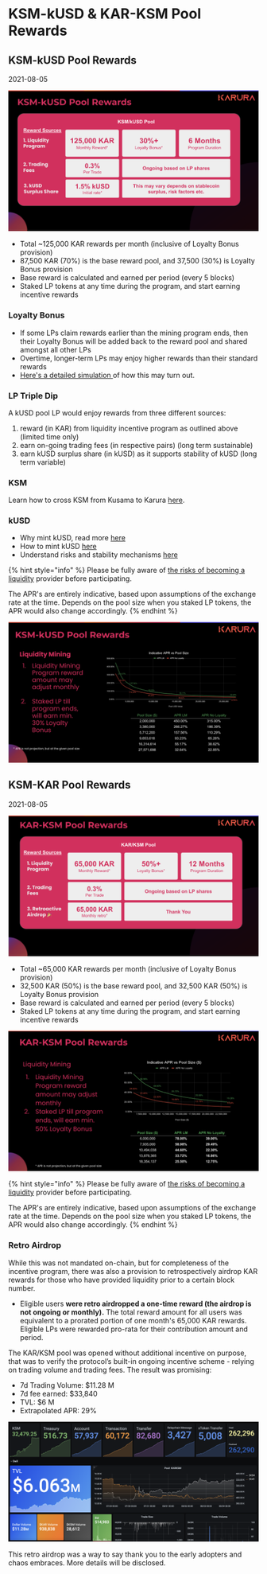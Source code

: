 # KSM-kUSD & KAR-KSM Pool Rewards

## KSM-kUSD Pool Rewards

2021-08-05

![](../../../.gitbook/assets/screen-shot-2021-08-05-at-7.29.40-pm.png)

* Total ~125,000 KAR rewards per month \(inclusive of Loyalty Bonus provision\)
* 87,500 KAR \(70%\) is the base reward pool, and 37,500 \(30%\) is Loyalty Bonus provision
* Base reward is calculated and earned per period \(every 5 blocks\)
* Staked LP tokens at any time during the program, and start earning incentive rewards

### Loyalty Bonus

* If some LPs claim rewards earlier than the mining program ends, then their Loyalty Bonus will be added back to the reward pool and shared amongst all other LPs
* Overtime, longer-term LPs may enjoy higher rewards than their standard rewards
* [Here's a detailed simulation ](https://wiki.acala.network/karura/defi-hub/swap/lp-returns-and-risks#reward-simulation)of how this may turn out.

### LP Triple Dip

A kUSD pool LP would enjoy rewards from three different sources:

1. reward \(in KAR\) from liquidity incentive program as outlined above \(limited time only\)
2. earn on-going trading fees \(in respective pairs\) \(long term sustainable\)
3. earn kUSD surplus share \(in kUSD\) as it supports stability of kUSD \(long term variable\)

### KSM

Learn how to cross KSM from Kusama to Karura [here](../inter-kusama-transfer.md).

### kUSD

* Why mint kUSD, read more [here](https://wiki.acala.network/karura/defi-hub/kusd-stablecoin/protocol-overview)
* How to mint kUSD [here](https://wiki.acala.network/karura/defi-hub/kusd-stablecoin/mint-kusd)
* Understand risks and stability mechanisms [here ](https://wiki.acala.network/karura/defi-hub/kusd-stablecoin/stability-and-liquidation)

{% hint style="info" %}
Please be fully aware of [the risks of becoming a liquidity](../swap/lp-returns-and-risks.md#impermanent-loss) provider before participating.

The APR's are entirely indicative, based upon assumptions of the exchange rate at the time. Depends on the pool size when you staked LP tokens, the APR would also change accordingly.
{% endhint %}

![](../../../.gitbook/assets/kusd-ksm-apr.png)

## KSM-KAR Pool Rewards

2021-08-05

![](../../../.gitbook/assets/screen-shot-2021-08-05-at-8.39.03-pm.png)

* Total ~65,000 KAR rewards per month \(inclusive of Loyalty Bonus provision\)
* 32,500 KAR \(50%\) is the base reward pool, and 32,500 KAR \(50%\) is Loyalty Bonus provision
* Base reward is calculated and earned per period \(every 5 blocks\)
* Staked LP tokens at any time during the program, and start earning incentive rewards

![](../../../.gitbook/assets/kar-ksm-apr.png)

{% hint style="info" %}
Please be fully aware of [the risks of becoming a liquidity](../swap/lp-returns-and-risks.md#impermanent-loss) provider before participating.

The APR's are entirely indicative, based upon assumptions of the exchange rate at the time. Depends on the pool size when you staked LP tokens, the APR would also change accordingly.
{% endhint %}

### Retro Airdrop

While this was not mandated on-chain, but for completeness of the incentive program, there was also a provision to retrospectively airdrop KAR rewards for those who have provided liquidity prior to a certain block number.

* Eligible users **were retro airdropped a one-time reward \(the airdrop is not ongoing or monthly\).** The total reward amount for all users was equivalent to a prorated portion of one month's 65,000 KAR rewards. Eligible LPs were rewarded pro-rata for their contribution amount and period.

The KAR/KSM pool was opened without additional incentive on purpose, that was to verify the protocol’s built-in ongoing incentive scheme - relying on trading volume and trading fees. The result was promising:

* 7d Trading Volume: $11.28 M
* 7d fee earned: $33,840
* TVL: $6 M
* Extrapolated APR: 29%

![](../../../.gitbook/assets/screen-shot-2021-08-04-at-12.03.54-pm.png)

This retro airdrop was a way to say thank you to the early adopters and chaos embraces. More details will be disclosed.

